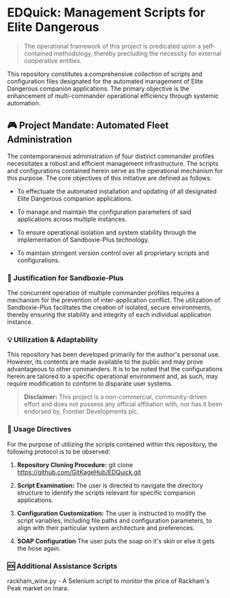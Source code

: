 # EDQuick: Management Scripts for Elite Dangerous

> The operational framework of this project is predicated upon a self-contained methodology, thereby precluding the necessity for external cooperative entities.

This repository constitutes a comprehensive collection of scripts and configuration files designated for the automated management of Elite Dangerous companion applications. The primary objective is the enhancement of multi-commander operational efficiency through systemic automation.

## 🎮 Project Mandate: Automated Fleet Administration

The contemporaneous administration of four distinct commander profiles necessitates a robust and efficient management infrastructure. The scripts and configurations contained herein serve as the operational mechanism for this purpose. The core objectives of this initiative are defined as follows:

* To effectuate the automated installation and updating of all designated Elite Dangerous companion applications.

* To manage and maintain the configuration parameters of said applications across multiple instances.

* To ensure operational isolation and system stability through the implementation of Sandboxie-Plus technology.

* To maintain stringent version control over all proprietary scripts and configurations.

### 🌌 Justification for Sandboxie-Plus

The concurrent operation of multiple commander profiles requires a mechanism for the prevention of inter-application conflict. The utilization of Sandboxie-Plus facilitates the creation of isolated, secure environments, thereby ensuring the stability and integrity of each individual application instance.

### 💡 Utilization & Adaptability

This repository has been developed primarily for the author's personal use. However, its contents are made available to the public and may prove advantageous to other commanders. It is to be noted that the configurations herein are tailored to a specific operational environment and, as such, may require modification to conform to disparate user systems.

> **Disclaimer:** This project is a non-commercial, community-driven effort and does not possess any official affiliation with, nor has it been endorsed by, Frontier Developments plc.

### 🚀 Usage Directives

For the purpose of utilizing the scripts contained within this repository, the following protocol is to be observed:

1. **Repository Cloning Procedure:**
git clone https://github.com/GitKageHub/EDQuick.git

2. **Script Examination:**
The user is directed to navigate the directory structure to identify the scripts relevant for specific companion applications.

3. **Configuration Customization:**
The user is instructed to modify the script variables, including file paths and configuration parameters, to align with their particular system architecture and preferences.

4. **SOAP Configuration**
The user puts the soap on it's skin or else it gets the hose again.

### 🆘 Additional Assistance Scripts

rackham_wine.py - A Selenium script to monitor the price of Rackham's Peak market on Inara.
